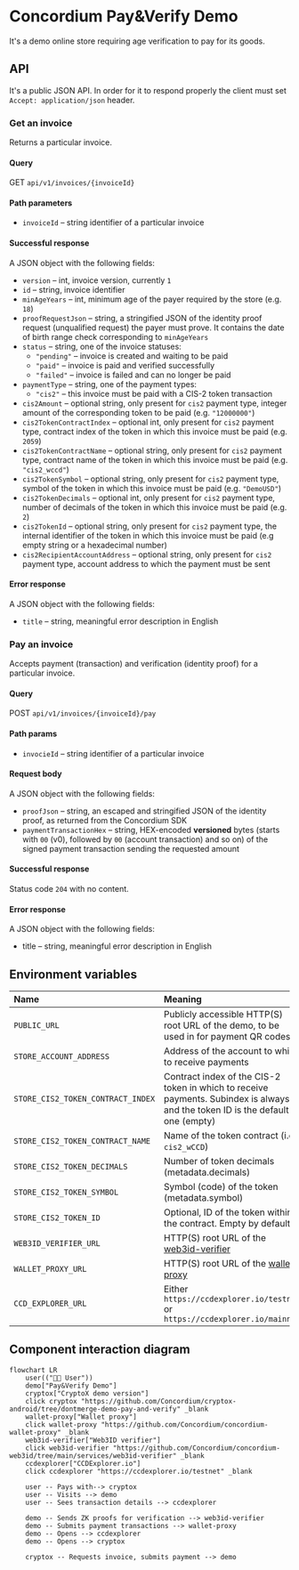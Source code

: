 # Concordium Pay&Verify Demo

It's a demo online store requiring age verification to pay for its goods.

## API

It's a public JSON API. In order for it to respond properly the client must set `Accept: application/json` header.

### Get an invoice

Returns a particular invoice.

#### Query

GET `api/v1/invoices/{invoiceId}`

#### Path parameters

- `invoiceId` – string identifier of a particular invoice

#### Successful response

A JSON object with the following fields:

- `version` – int, invoice version, currently `1`
- `id` – string, invoice identifier
- `minAgeYears` – int, minimum age of the payer required by the store (e.g. `18`)
- `proofRequestJson` – string, a stringified JSON of the identity proof request (unqualified request) the payer must prove. It contains the date of birth range check corresponding to `minAgeYears`
- `status` – string, one of the invoice statuses:
    - `"pending"` – invoice is created and waiting to be paid
    - `"paid"` – invoice is paid and verified successfully
    - `"failed"` – invoice is failed and can no longer be paid
- `paymentType` – string, one of the payment types:
    - `"cis2"` – this invoice must be paid with a CIS-2 token transaction
- `cis2Amount` – optional string, only present for `cis2` payment type, integer amount of the corresponding token to be paid (e.g. `"12000000"`)
- `cis2TokenContractIndex` – optional int, only present for `cis2` payment type, contract index of the token in which this invoice must be paid (e.g. `2059`)
- `cis2TokenContractName` – optional string, only present for `cis2` payment type, contract name of the token in which this invoice must be paid (e.g. `"cis2_wccd"`)
- `cis2TokenSymbol` – optional string, only present for `cis2` payment type, symbol of the token in which this invoice must be paid (e.g. `"DemoUSD"`)
- `cis2TokenDecimals` – optional int, only present for `cis2` payment type, number of decimals of the token in which this invoice must be paid (e.g. `2`)
- `cis2TokenId` – optional string, only present for `cis2` payment type, the internal identifier of the token in which this invoice must be paid (e.g empty string or a hexadecimal number) 
- `cis2RecipientAccountAddress` – optional string, only present for `cis2` payment type, account address to which the payment must be sent

#### Error response

A JSON object with the following fields:

- `title` – string, meaningful error description in English

### Pay an invoice

Accepts payment (transaction) and verification (identity proof) for a particular invoice.

#### Query

POST `api/v1/invoices/{invoiceId}/pay`

#### Path params

- `invocieId` – string identifier of a particular invoice

#### Request body

A JSON object with the following fields:

- `proofJson` – string, an escaped and stringified JSON of the identity proof, as returned from the Concordium SDK
- `paymentTransactionHex` – string, HEX-encoded **versioned** bytes (starts with `00` (v0), followed by `00` (account transaction) and so on) of the signed payment transaction sending the requested amount

#### Successful response

Status code `204` with no content.

#### Error response

A JSON object with the following fields:

- title – string, meaningful error description in English

## Environment variables

| Name                              | Meaning                                                                                                                          |                                                                          
|:----------------------------------|:---------------------------------------------------------------------------------------------------------------------------------|
| `PUBLIC_URL`                      | Publicly accessible HTTP(S) root URL of the demo, to be used in for payment QR codes                                             |
| `STORE_ACCOUNT_ADDRESS`           | Address of the account to which to receive payments                                                                              |
| `STORE_CIS2_TOKEN_CONTRACT_INDEX` | Contract index of the CIS-2 token in which to receive payments. Subindex is always 0 and the token ID is the default one (empty) |
| `STORE_CIS2_TOKEN_CONTRACT_NAME`  | Name of the token contract (i.e. `cis2_wCCD`)                                                                                    |
| `STORE_CIS2_TOKEN_DECIMALS`       | Number of token decimals (metadata.decimals)                                                                                     |
| `STORE_CIS2_TOKEN_SYMBOL`         | Symbol (code) of the token (metadata.symbol)                                                                                     |
| `STORE_CIS2_TOKEN_ID`             | Optional, ID of the token within the contract. Empty by default                                                                  |
| `WEB3ID_VERIFIER_URL`             | HTTP(S) root URL of the [web3id-verifier](https://github.com/Concordium/concordium-web3id/tree/main/services/web3id-verifier)    |
| `WALLET_PROXY_URL`                | HTTP(S) root URL of the [wallet-proxy](https://github.com/Concordium/concordium-wallet-proxy)                                    |
| `CCD_EXPLORER_URL`                | Either `https://ccdexplorer.io/testnet` or `https://ccdexplorer.io/mainnet`                                                      |

## Component interaction diagram

```mermaid
flowchart LR
    user(("🧑🏻 User"))
    demo["Pay&Verify Demo"]
    cryptox["CryptoX demo version"]
    click cryptox "https://github.com/Concordium/cryptox-android/tree/dontmerge-demo-pay-and-verify" _blank
    wallet-proxy["Wallet proxy"]
    click wallet-proxy "https://github.com/Concordium/concordium-wallet-proxy" _blank
    web3id-verifier["Web3ID verifier"]
    click web3id-verifier "https://github.com/Concordium/concordium-web3id/tree/main/services/web3id-verifier" _blank
    ccdexplorer["CCDExplorer.io"]
    click ccdexplorer "https://ccdexplorer.io/testnet" _blank
    
    user -- Pays with--> cryptox
    user -- Visits --> demo
    user -- Sees transaction details --> ccdexplorer

    demo -- Sends ZK proofs for verification --> web3id-verifier
    demo -- Submits payment transactions --> wallet-proxy
    demo -- Opens --> ccdexplorer
    demo -- Opens --> cryptox
    
    cryptox -- Requests invoice, submits payment --> demo
```
